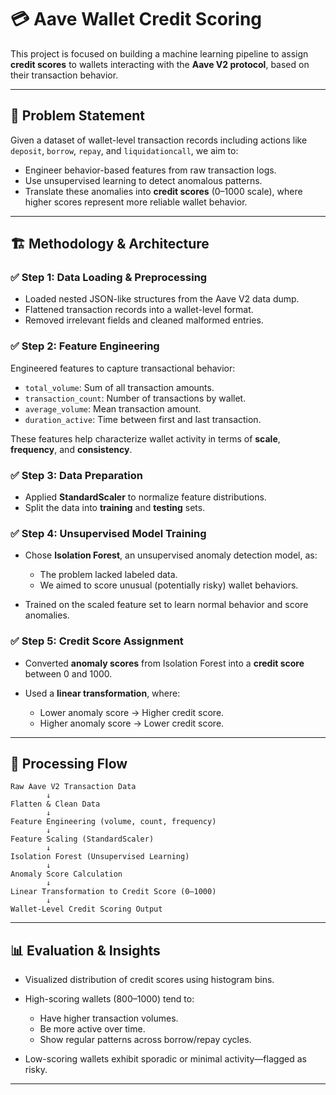 
# 💳 Aave Wallet Credit Scoring

This project is focused on building a machine learning pipeline to assign **credit scores** to wallets interacting with the **Aave V2 protocol**, based on their transaction behavior.

---

## 🧠 Problem Statement

Given a dataset of wallet-level transaction records including actions like `deposit`, `borrow`, `repay`, and `liquidationcall`, we aim to:

* Engineer behavior-based features from raw transaction logs.
* Use unsupervised learning to detect anomalous patterns.
* Translate these anomalies into **credit scores** (0–1000 scale), where higher scores represent more reliable wallet behavior.

---

## 🏗️ Methodology & Architecture

### ✅ Step 1: Data Loading & Preprocessing

* Loaded nested JSON-like structures from the Aave V2 data dump.
* Flattened transaction records into a wallet-level format.
* Removed irrelevant fields and cleaned malformed entries.

### ✅ Step 2: Feature Engineering

Engineered features to capture transactional behavior:

* `total_volume`: Sum of all transaction amounts.
* `transaction_count`: Number of transactions by wallet.
* `average_volume`: Mean transaction amount.
* `duration_active`: Time between first and last transaction.

These features help characterize wallet activity in terms of **scale**, **frequency**, and **consistency**.

### ✅ Step 3: Data Preparation

* Applied **StandardScaler** to normalize feature distributions.
* Split the data into **training** and **testing** sets.

### ✅ Step 4: Unsupervised Model Training

* Chose **Isolation Forest**, an unsupervised anomaly detection model, as:

  * The problem lacked labeled data.
  * We aimed to score unusual (potentially risky) wallet behaviors.

* Trained on the scaled feature set to learn normal behavior and score anomalies.

### ✅ Step 5: Credit Score Assignment

* Converted **anomaly scores** from Isolation Forest into a **credit score** between 0 and 1000.
* Used a **linear transformation**, where:

  * Lower anomaly score → Higher credit score.
  * Higher anomaly score → Lower credit score.

---

## 🔁 Processing Flow

```plaintext
Raw Aave V2 Transaction Data
        ↓
Flatten & Clean Data
        ↓
Feature Engineering (volume, count, frequency)
        ↓
Feature Scaling (StandardScaler)
        ↓
Isolation Forest (Unsupervised Learning)
        ↓
Anomaly Score Calculation
        ↓
Linear Transformation to Credit Score (0–1000)
        ↓
Wallet-Level Credit Scoring Output
```

---

## 📊 Evaluation & Insights

* Visualized distribution of credit scores using histogram bins.

* High-scoring wallets (800–1000) tend to:

  * Have higher transaction volumes.
  * Be more active over time.
  * Show regular patterns across borrow/repay cycles.

* Low-scoring wallets exhibit sporadic or minimal activity—flagged as risky.

---

